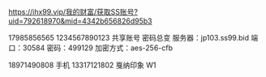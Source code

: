 https://ihx99.vip/我的财富/获取SS账号?uid=792618970&mid=4342b656826d95b3

17985856565 1234567890123   共享账号 密码总变 
服务器：jp103.ss99.bid
端口：30584
密码：499129
加密方式：aes-256-cfb

18971490808     手机
13317121802    戛纳印象
W1
